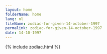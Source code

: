 ```yaml
---
layout: home
folderName: home
lang: nl
fileName: zodiac-for-given-14-october-1997
permalink: zodiac-for-given-14-october-1997
date: 14-10-1997
---
```

{% include zodiac.html %}
